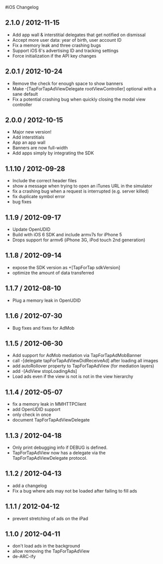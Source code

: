 #iOS Changelog

##  2.1.0 / 2012-11-15

- Add app wall & interstitial delegates that get notified on dismissal
- Accept more user data: year of birth, user account ID
- Fix a memory leak and three crashing bugs
- Support iOS 6's advertising ID and tracking settings
- Force initialization if the API key changes

##  2.0.1 / 2012-10-24

- Remove the check for enough space to show banners
- Make -[TapForTapAdViewDelegate rootViewController] optional with a sane default
- Fix a potential crashing bug when quickly closing the modal view controller

##  2.0.0 / 2012-10-15

- Major new version!
- Add interstitials
- App an app wall
- Banners are now full-width
- Add apps simply by integrating the SDK

##  1.1.10 / 2012-09-28

- Include the correct header files
- show a message when trying to open an iTunes URL in the simulator
- fix a crashing bug when a request is interrupted (e.g. server killed)
- fix duplicate symbol error
- bug fixes

##  1.1.9 / 2012-09-17

- Update OpenUDID
- Build with iOS 6 SDK and include armv7s for iPhone 5
- Drops support for armv6 (iPhone 3G, iPod touch 2nd generation)

##  1.1.8 / 2012-09-14

- expose the SDK version as +[TapForTap sdkVersion]
- optimize the amount of data transferred

##  1.1.7 / 2012-08-10

- Plug a memory leak in OpenUDID

##  1.1.6 / 2012-07-30

- Bug fixes and fixes for AdMob

##  1.1.5 / 2012-06-30

- Add support for AdMob mediation via TapForTapAdMobBanner
- call -[delegate tapForTapAdViewDidReceiveAd] after loading all images
- add autoRollover property to TapForTapAdView (for mediation layers)
- add -[AdView stopLoadingAds]
- Load ads even if the view is not is not in the view hierarchy

##  1.1.4 / 2012-05-07

- fix a memory leak in MMHTTPClient
- add OpenUDID support
- only check in once
- document TapForTapAdViewDelegate


##  1.1.3 / 2012-04-18

- Only print debugging info if DEBUG is defined.
- TapForTapAdView now has a delegate via the TapForTapAdViewDelegate protocol.

##  1.1.2 / 2012-04-13

- add a changelog
- Fix a bug where ads may not be loaded after failing to fill ads

##  1.1.1 / 2012-04-12

- prevent stretching of ads on the iPad

##  1.1.0 / 2012-04-11

- don't load ads in the background
- allow removing the TapForTapAdView
- de-ARC-ify
